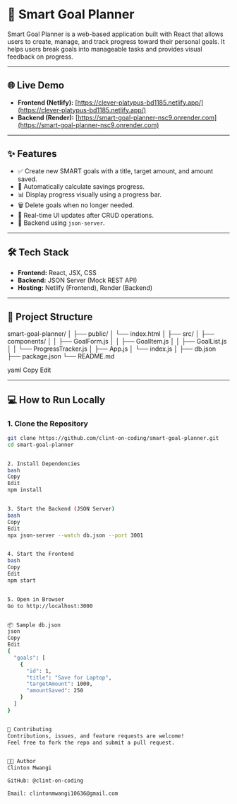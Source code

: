# 🎯 Smart Goal Planner

Smart Goal Planner is a web-based application built with React that allows users to create, manage, and track progress toward their personal goals. It helps users break goals into manageable tasks and provides visual feedback on progress.

---

## 🌐 Live Demo

- **Frontend (Netlify):** [https://clever-platypus-bd1185.netlify.app/](https://clever-platypus-bd1185.netlify.app/)
- **Backend (Render):** [https://smart-goal-planner-nsc9.onrender.com](https://smart-goal-planner-nsc9.onrender.com)

---

## ✨ Features

- ✅ Create new SMART goals with a title, target amount, and amount saved.
- 🧮 Automatically calculate savings progress.
- 📊 Display progress visually using a progress bar.
- 🗑️ Delete goals when no longer needed.
- 🔄 Real-time UI updates after CRUD operations.
- 🧠 Backend using `json-server`.

---

## 🛠️ Tech Stack

- **Frontend:** React, JSX, CSS
- **Backend:** JSON Server (Mock REST API)
- **Hosting:** Netlify (Frontend), Render (Backend)

---

## 📁 Project Structure

smart-goal-planner/
│
├── public/
│ └── index.html
│
├── src/
│ ├── components/
│ │ ├── GoalForm.js
│ │ ├── GoalItem.js
│ │ ├── GoalList.js
│ │ └── ProgressTracker.js
│ ├── App.js
│ └── index.js
│
├── db.json
├── package.json
└── README.md

yaml
Copy
Edit

---

## 💻 How to Run Locally

### 1. Clone the Repository

```bash
git clone https://github.com/clint-on-coding/smart-goal-planner.git
cd smart-goal-planner


2. Install Dependencies
bash
Copy
Edit
npm install


3. Start the Backend (JSON Server)
bash
Copy
Edit
npx json-server --watch db.json --port 3001


4. Start the Frontend
bash
Copy
Edit
npm start


5. Open in Browser
Go to http://localhost:3000


📦 Sample db.json
json
Copy
Edit
{
  "goals": [
    {
      "id": 1,
      "title": "Save for Laptop",
      "targetAmount": 1000,
      "amountSaved": 250
    }
  ]
}


🤝 Contributing
Contributions, issues, and feature requests are welcome!
Feel free to fork the repo and submit a pull request.


👨‍💻 Author
Clinton Mwangi

GitHub: @clint-on-coding

Email: clintonmwangi10636@gmail.com
